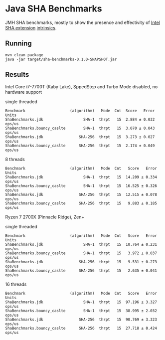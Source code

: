Java SHA Benchmarks
===================

JMH SHA benchmarks, mostly to show the presence and effectivity of [Intel SHA extension](https://en.wikipedia.org/wiki/Intel_SHA_extensions) [intrinsics](https://bugs.openjdk.java.net/browse/JDK-8150767).

Running
-------

```
mvn clean package
java -jar target/sha-benchmarks-0.1.0-SNAPSHOT.jar
```

Results
-------

Intel Core i7-7700T (Kaby Lake), SppedStep and Turbo Mode disabled, no hardware support

single threaded

```
Benchmark                    (algorithm)   Mode  Cnt  Score   Error   Units
ShaBenchmarks.jdk                  SHA-1  thrpt   15  2.884 ± 0.032  ops/us
ShaBenchmarks.bouncy_caslte        SHA-1  thrpt   15  3.070 ± 0.043  ops/us
ShaBenchmarks.jdk                SHA-256  thrpt   15  3.273 ± 0.027  ops/us
ShaBenchmarks.bouncy_caslte      SHA-256  thrpt   15  2.174 ± 0.049  ops/us
```

8 threads

```
Benchmark                    (algorithm)   Mode  Cnt   Score   Error   Units
ShaBenchmarks.jdk                  SHA-1  thrpt   15  14.209 ± 0.334  ops/us
ShaBenchmarks.bouncy_caslte        SHA-1  thrpt   15  16.525 ± 0.326  ops/us
ShaBenchmarks.jdk                SHA-256  thrpt   15  12.515 ± 0.078  ops/us
ShaBenchmarks.bouncy_caslte      SHA-256  thrpt   15   9.883 ± 0.185  ops/us
```

Ryzen 7 2700X (Pinnacle Ridge), Zen+

single threaded

```
Benchmark                    (algorithm)   Mode  Cnt   Score   Error   Units
ShaBenchmarks.jdk                  SHA-1  thrpt   15  10.764 ± 0.231  ops/us
ShaBenchmarks.bouncy_caslte        SHA-1  thrpt   15   3.972 ± 0.037  ops/us
ShaBenchmarks.jdk                SHA-256  thrpt   15   9.531 ± 0.273  ops/us
ShaBenchmarks.bouncy_caslte      SHA-256  thrpt   15   2.635 ± 0.041  ops/us
```

16 threads

```
Benchmark                    (algorithm)   Mode  Cnt   Score   Error   Units
ShaBenchmarks.jdk                  SHA-1  thrpt   15  97.196 ± 3.327  ops/us
ShaBenchmarks.bouncy_caslte        SHA-1  thrpt   15  38.995 ± 2.032  ops/us
ShaBenchmarks.jdk                SHA-256  thrpt   15  90.769 ± 3.323  ops/us
ShaBenchmarks.bouncy_caslte      SHA-256  thrpt   15  27.718 ± 0.424  ops/us
```
